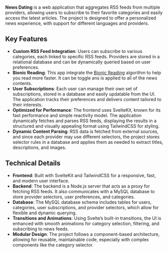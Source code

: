**News Dating** is a web application that aggregates RSS feeds from multiple providers, allowing users to subscribe to their favorite categories and easily access the latest articles. The project is designed to offer a personalized news experience, with support for different languages and providers.


## Key Features

 - **Custom RSS Feed Integration**: Users can subscribe to various categories, each linked to specific RSS feeds. Providers are stored in a relational database and can be dynamically queried based on user preferences.
 - **Bionic Reading**: This app integrate the [Bionic Reading](https://www.oxfordlearning.com/what-is-bionic-reading-and-why-should-you-use-it/) algorithm to help you read more faster. It can be toggle ans is applied to all of the news contents.
 - **User Subscriptions**: Each user can manage their own set of subscriptions, stored in a database and easily updatable from the UI. The application tracks their preferences and delivers content tailored to their interests.
 - **Optimized for Performance**: The frontend uses SvelteKit, known for its fast performance and simple reactivity model. The application dynamically fetches and parses RSS feeds, displaying the results in a structured and visually appealing format using TailwindCSS for styling.
 - **Dynamic Content Parsing**: RSS data is fetched from external sources, and since each provider may use different selectors, the project stores selector rules in a database and applies them as needed to extract titles, descriptions, and images.


## Technical Details

 - **Frontend**: Built with SvelteKit and TailwindCSS for a responsive, fast, and modern user interface.
 - **Backend**: The backend is a Node.js server that acts as a proxy for fetching RSS feeds. It also communicates with a MySQL database to store provider selectors, user preferences, and categories.
 - **Database**: The MySQL database schema includes tables for users, categories, user subscriptions, and provider selectors, which allow for flexible and dynamic querying.
 - **Transitions and Animations**: Using Svelte’s built-in transitions, the UI is enhanced with smooth animations for category selection, filtering, and subscribing to news feeds.
 - **Modular Design**: The project follows a component-based architecture, allowing for reusable, maintainable code, especially with complex components like the category selector.
